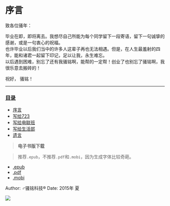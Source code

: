 # 序言
致各位骚年：

毕业在即，即将离去。我想尽自己所能为每个同学留下一段寄语，留下一句诚挚的感谢，或是一句衷心的祝福。  
也许毕业以后我们当中的许多人这辈子再也无法相遇。但是，在人生最羞射的四年，能和诸君一起留下印记，足以让我，永生难忘。  
以后遇到困难，别忘了还有我骚铭啊，能帮的一定帮！创业了也别忘了骚铭啊，我很乐意去搬砖的！

祝好，
骚铭！

---
### [目录](SUMMARY.md)
* [序言](README.md)
* [写给723](for_dormitory/README.md)
* [写给电联班](for_union/README.md)
* [写给生活部](for_life/README.md)
* [遗言](last/README.md)

> **电子书版下载**

> 推荐`.epub`，不推荐`.pdf`和`.mobi`，因为生成字体比较奇葩。
* [.epub](https://www.gitbook.com/download/epub/book/yunyu-mr/graduation)
* [.pdf](https://www.gitbook.com/download/pdf/book/yunyu-mr/graduation)
* [.mobi](https://www.gitbook.com/download/mobi/book/yunyu-mr/graduation)





Author: ♂骚铭科技®
Date:   2015年 夏

![](http://www.gravatar.com/avatar/8b3f7bf5381a9c6f859558e9d0a7d5dc.png)

